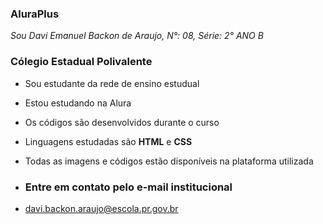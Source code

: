 ### AluraPlus

*Sou Davi Emanuel Backon de Araujo, N°: 08, Série: 2° ANO B*
### Cólegio Estadual Polivalente

- Sou estudante da rede de ensino estudual
- Estou estudando na Alura
- Os códigos são desenvolvidos durante o curso
- Linguagens estudadas são **HTML** e **CSS**
- Todas as imagens e códigos estão disponíveis na plataforma utilizada

- ### Entre em contato pelo e-mail institucional
- davi.backon.araujo@escola.pr.gov.br
